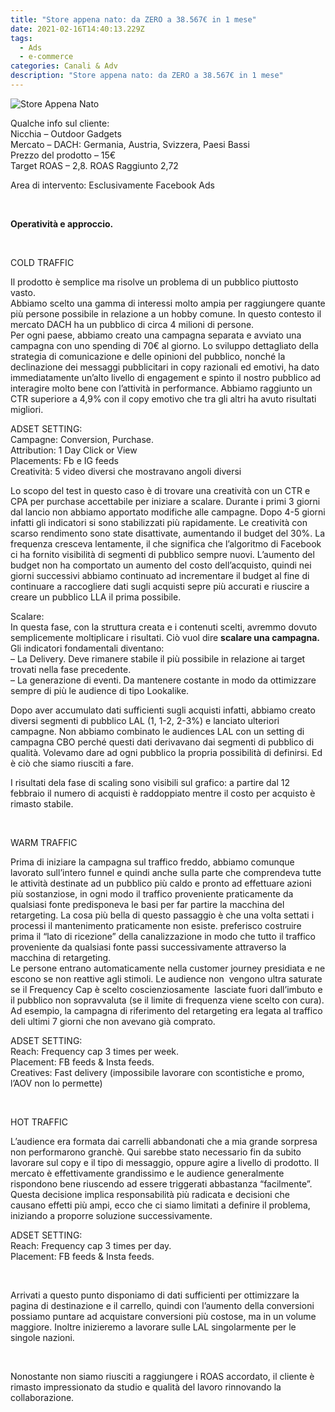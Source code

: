 ```yaml
---
title: "Store appena nato: da ZERO a 38.567€ in 1 mese"
date: 2021-02-16T14:40:13.229Z
tags:
  - Ads
  - e-commerce
categories: Canali & Adv
description: "Store appena nato: da ZERO a 38.567€ in 1 mese"
---
```

![Store Appena Nato](/images/uploads/store-appena-nato.jpg "Store Appena Nato")



Qualche info sul cliente:\
Nicchia – Outdoor Gadgets\
Mercato – DACH: Germania, Austria, Svizzera, Paesi Bassi\
Prezzo del prodotto – 15€\
Target ROAS – 2,8. ROAS Raggiunto 2,72

Area di intervento: Esclusivamente Facebook Ads

 

**Operatività e approccio.**

 

COLD TRAFFIC

Il prodotto è semplice ma risolve un problema di un pubblico piuttosto vasto.\
Abbiamo scelto una gamma di interessi molto ampia per raggiungere quante più persone possibile in relazione a un hobby comune. In questo contesto il mercato DACH ha un pubblico di circa 4 milioni di persone.\
Per ogni paese, abbiamo creato una campagna separata e avviato una campagna con uno spending di 70€ al giorno. Lo sviluppo dettagliato della strategia di comunicazione e delle opinioni del pubblico, nonché la declinazione dei messaggi pubblicitari in copy razionali ed emotivi, ha dato immediatamente un’alto livello di engagement e spinto il nostro pubblico ad interagire molto bene con l’attività in performance. Abbiamo raggiunto un CTR superiore a 4,9% con il copy emotivo che tra gli altri ha avuto risultati migliori.

ADSET SETTING:\
Campagne: Conversion, Purchase.\
Attribution: 1 Day Click or View\
Placements: Fb e IG feeds\
Creatività: 5 video diversi che mostravano angoli diversi

Lo scopo del test in questo caso è di trovare una creatività con un CTR e CPA per purchase accettabile per iniziare a scalare. Durante i primi 3 giorni dal lancio non abbiamo apportato modifiche alle campagne. Dopo 4-5 giorni infatti gli indicatori si sono stabilizzati più rapidamente. Le creatività con scarso rendimento sono state disattivate, aumentando il budget del 30%. La frequenza cresceva lentamente, il che significa che l’algoritmo di Facebook ci ha fornito visibilità di segmenti di pubblico sempre nuovi. L’aumento del budget non ha comportato un aumento del costo dell’acquisto, quindi nei giorni successivi abbiamo continuato ad incrementare il budget al fine di continuare a raccogliere dati sugli acquisti sepre più accurati e riuscire a creare un pubblico LLA il prima possibile.

Scalare:\
In questa fase, con la struttura creata e i contenuti scelti, avremmo dovuto semplicemente moltiplicare i risultati. Ciò vuol dire **scalare una campagna.**\
Gli indicatori fondamentali diventano:\
– La Delivery. Deve rimanere stabile il più possibile in relazione ai target trovati nella fase precedente.\
– La generazione di eventi. Da mantenere costante in modo da ottimizzare sempre di più le audience di tipo Lookalike.

Dopo aver accumulato dati sufficienti sugli acquisti infatti, abbiamo creato diversi segmenti di pubblico LAL (1, 1-2, 2-3%) e lanciato ulteriori campagne. Non abbiamo combinato le audiences LAL con un setting di campagna CBO perché questi dati derivavano dai segmenti di pubblico di qualità. Volevamo dare ad ogni pubblico la propria possibilità di definirsi. Ed è ciò che siamo riusciti a fare.

I risultati dela fase di scaling sono visibili sul grafico: a partire dal 12 febbraio il numero di acquisti è raddoppiato mentre il costo per acquisto è rimasto stabile.

 

WARM TRAFFIC

Prima di iniziare la campagna sul traffico freddo, abbiamo comunque lavorato sull’intero funnel e quindi anche sulla parte che comprendeva tutte le attività destinate ad un pubblico più caldo e pronto ad effettuare azioni più sostanziose, in ogni modo il traffico proveniente praticamente da qualsiasi fonte predisponeva le basi per far partire la macchina del retargeting. La cosa più bella di questo passaggio è che una volta settati i processi il mantenimento praticamente non esiste. preferisco costruire prima il “lato di ricezione” della canalizzazione in modo che tutto il traffico proveniente da qualsiasi fonte passi successivamente attraverso la macchina di retargeting.\
Le persone entrano automaticamente nella customer journey presidiata e ne escono se non reattive agli stimoli. Le audience non  vengono ultra saturate se il Frequency Cap è scelto coscienziosamente  lasciate fuori dall’imbuto e il pubblico non sopravvaluta (se il limite di frequenza viene scelto con cura). Ad esempio, la campagna di riferimento del retargeting era legata al traffico deli ultimi 7 giorni che non avevano già comprato.

ADSET SETTING:\
Reach: Frequency cap 3 times per week.\
Placement: FB feeds & Insta feeds.\
Creatives: Fast delivery (impossibile lavorare con scontistiche e promo, l’AOV non lo permette)

 

HOT TRAFFIC

L’audience era formata dai carrelli abbandonati che a mia grande sorpresa non performarono granchè. Qui sarebbe stato necessario fin da subito lavorare sul copy e il tipo di messaggio, oppure agire a livello di prodotto. Il mercato è effettivamente grandissimo e le audience generalmente rispondono bene riuscendo ad essere triggerati abbastanza “facilmente”. Questa decisione implica responsabilità più radicata e decisioni che causano effetti più ampi, ecco che ci siamo limitati a definire il problema, iniziando a proporre soluzione successivamente.

ADSET SETTING:\
Reach: Frequency cap 3 times per day.\
Placement: FB feeds & Insta feeds.

 

Arrivati a questo punto disponiamo di dati sufficienti per ottimizzare la pagina di destinazione e il carrello, quindi con l’aumento della conversioni possiamo puntare ad acquistare conversioni più costose, ma in un volume maggiore. Inoltre inizieremo a lavorare sulle LAL singolarmente per le singole nazioni.

 

Nonostante non siamo riusciti a raggiungere i ROAS accordato, il cliente è rimasto impressionato da studio e qualità del lavoro rinnovando la collaborazione.